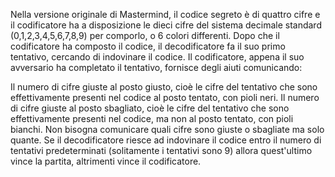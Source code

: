 Nella versione originale di Mastermind, il codice segreto è di quattro cifre e il codificatore ha a disposizione
le dieci cifre del sistema decimale standard (0,1,2,3,4,5,6,7,8,9) per comporlo, o 6 colori differenti.
Dopo che il codificatore ha composto il codice, il decodificatore fa il suo primo tentativo, cercando di indovinare il codice.
Il codificatore, appena il suo avversario ha completato il tentativo, fornisce degli aiuti comunicando:

Il numero di cifre giuste al posto giusto, cioè le cifre del tentativo che sono effettivamente presenti nel codice al posto tentato, con pioli neri.
Il numero di cifre giuste al posto sbagliato, cioè le cifre del tentativo che sono effettivamente presenti nel codice, ma non al posto tentato, con pioli bianchi.
Non bisogna comunicare quali cifre sono giuste o sbagliate ma solo quante. Se il decodificatore riesce ad indovinare il
codice entro il numero di tentativi predeterminati (solitamente i tentativi sono 9) allora quest'ultimo vince la partita, altrimenti vince il codificatore.